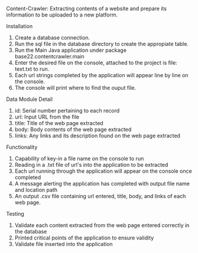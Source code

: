 Content-Crawler: 
Extracting contents of a website and prepare its information to be uploaded to a new platform.

Installation 
1. Create a database connection.
2. Run the sql file in the database directory to create the appropiate table.
3. Run the Main Java application under package base22.contentcrawler.main
4. Enter the desired file on the console, attached to the project is file: text.txt to run.
5. Each url strings completed by the application will appear line by line on the console.
6. The console will print where to find the ouput file. 

Data Module Detail
1. id: Serial number pertaining to each record
2. url: Input URL from the file
3. title: Title of the web page extracted
4. body: Body contents of the web page extracted
5. links: Any links and its description found on the web page extracted

Functionality
1. Capability of key-in a file name on the console to run
2. Reading in a .txt file of url's into the application to be extracted
3. Each url running through the application will appear on the console once completed
4. A message alerting the application has completed with output file name and location path
5. An output .csv file containing url entered, title, body, and links of each web page.

Testing
1. Validate each content extracted from the web page entered correctly in the database
2. Printed critical points of the application to ensure validity
3. Validate file inserted into the application

